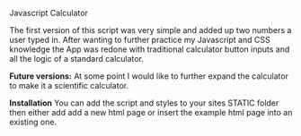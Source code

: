 Javascript Calculator

The first version of this script was very simple and added up two numbers a user typed in. 
After wanting to further practice my Javascript and CSS knowledge the App was redone with traditional calculator button inputs and all the logic of a standard calculator.

**Future versions:**
  At some point I would like to further expand the calculator to make it a scientific calculator.


**Installation**
  You can add the script and styles to your sites STATIC folder then either add add a new html page or insert the example html page into an existing one.
